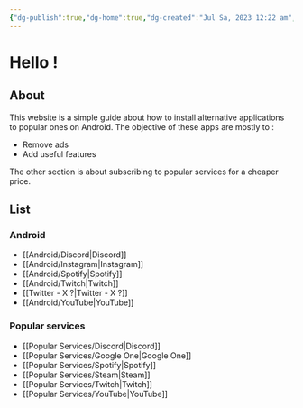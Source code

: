 ```yaml
---
{"dg-publish":true,"dg-home":true,"dg-created":"Jul Sa, 2023 12:22 am","dg-modified":"Jul Sa, 2023 1:06 am","permalink":"/home/","tags":["gardenEntry"],"dgPassFrontmatter":true,"created":"Jul Sa, 2023 12:22 am","updated":""}
---
```


# Hello ! 
## About
This website is a simple guide about how to install alternative applications to popular ones on Android.
The objective of these apps are mostly to :
* Remove ads
* Add useful features

The other section is about subscribing to popular services for a cheaper price.
## List
### Android
- [[Android/Discord\|Discord]]
- [[Android/Instagram\|Instagram]]
- [[Android/Spotify\|Spotify]]
- [[Android/Twitch\|Twitch]]
- [[Twitter - X ?\|Twitter - X ?]]
- [[Android/YouTube\|YouTube]]
### Popular services
* [[Popular Services/Discord\|Discord]]
* [[Popular Services/Google One\|Google One]]
* [[Popular Services/Spotify\|Spotify]]
* [[Popular Services/Steam\|Steam]]
* [[Popular Services/Twitch\|Twitch]]
* [[Popular Services/YouTube\|YouTube]]

